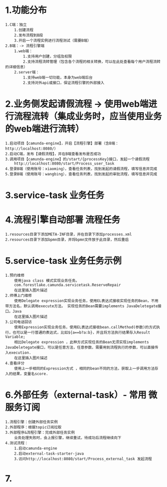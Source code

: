 

# 1.功能分布

    1.C端：独立
        1.创建流程
        2.发布流程到B段   
        3.开启一个流程实例进行流程测试（需要B端）
    2.B端：-> 流程引擎端
        1.web端：
            1.支持用户创建，分组及权限
            2.支持流程流转管理（包含各个流程的相关转换，可以在此处查看每个用户流程流转的详细信息）
        2.server端：
            1.支持web端一切功能，本身为web端后台
            2.支持对外api或接口，保证流程引擎的外部接入

# 2.业务侧发起请假流程 -> 使用web端进行流程流转（集成业务时，应当使用业务的web端进行流转）
    
    1.启动项目【camunda-engine】，开启【流程引擎】部署（含B端：http://localhost:8080/）
    2.启动C端，发布【请假流程】，并在B端查看发布是否成功
    3.调用项目【camunda-engine】的/start/{processKey}接口，发起一个请假流程
        http://localhost:8080/start/Process_user_task
    4.登录B端（使用账号：xiaoming），查看任务列表，找到发起的请假流程，填写信息并完成
    5.登录B端（使用账号：wangbing），查看任务列表，找到发起的审批流程，填写信息并完成
     
# 3.service-task 业务任务
    
# 4.流程引擎自动部署 流程任务
    
    1.resources目录下添加META-INF目录，并在目录下添加processes.xml
    2.resources目录下添加bpmn目录，并将bpmn文件放于此目录，然后重启

# 5.service-task 业务任务示例
    
    1.预约维修
        使用java class 模式实现业务任务。
        com.forestlake.camunda.servicetask.ReserveRepair
        在这里插入图片描述
    2.师傅上门维修
        使用Delegate expression实现业务任务，使用EL表达式接收实现任务的Bean，不用带方法名，默认调用execute方法。 实现任务的Bean需要implements JavaDeletegate接口。Java
        在这里插入图片描述
    3.公司电话回访
        使用Expression实现业务任务，使用EL表达式接收bean.callMethod(参数)的方式执行，也可以是一行普通的表达式，比如${a==b?a:b}，并且将方法执行结果存入Result Variable;
        相比Delegate expression ，此种方式实现任务的Bean无须实现implements JavaDeletegate接口，可以是任意方法，任意参数，需要用到流程执行的参数，可以直接传入execution.
        在这里插入图片描述
    4.查看评分
        使用上一步相同的Expression方式 ，相同的bean不同的方法，获取上一步调用方法存入的结果，变量名score.

# 6.外部任务（external-task）- 常用 微服务订阅
    
    1.流程引擎：创建外部任务实例
    2.外部程序：根据topic订阅拉取
    3.外部程序&流程引擎：完成外部任务实例
        业务处理失败时，会上报引擎，继续重试，待成功后流程继续向下
    4.测试流程：
        1.启动camunda-engine
        2.启动external-task-starter-java
        3.访问http://localhost:8080/start/Process_external_task 发起流程
    
# 7.
